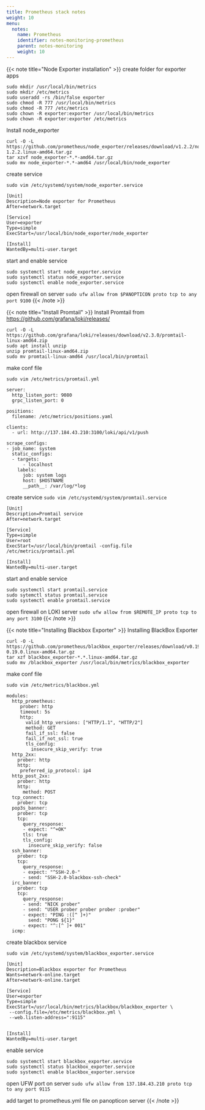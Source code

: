 ```yaml
---
title: Prometheus stack notes
weight: 10
menu:
  notes:
    name: Prometheus
    identifier: notes-monitoring-prometheus
    parent: notes-monitoring
    weight: 10
---
```


{{< note title="Node Exporter installation" >}}
create folder for exporter apps
```
sudo mkdir /usr/local/bin/metrics
sudo mkdir /etc/metrics
sudo useradd -rs /bin/false exporter
sudo chmod -R 777 /usr/local/bin/metrics
sudo chmod -R 777 /etc/metrics
sudo chown -R exporter:exporter /usr/local/bin/metrics
sudo chown -R exporter:exporter /etc/metrics
```

Install node_exporter
```
curl -O -L https://github.com/prometheus/node_exporter/releases/download/v1.2.2/node_exporter-1.2.2.linux-amd64.tar.gz
tar xzvf node_exporter-*.*-amd64.tar.gz
sudo mv node_exporter-*.*-amd64 /usr/local/bin/node_exporter
```

create service
```
sudo vim /etc/systemd/system/node_exporter.service
```
```
[Unit]
Description=Node exporter for Prometheus
After=network.target

[Service]
User=exporter
Type=simple
ExecStart=/usr/local/bin/node_exporter/node_exporter

[Install]
WantedBy=multi-user.target
```

start and enable service
```
sudo systemctl start node_exporter.service
sudo systemctl status node_exporter.service
sudo systemctl enable node_exporter.service
```

open firewall on server
`sudo ufw allow from $PANOPTICON proto tcp to any port 9100`
{{< /note >}}


{{< note title="Install Promtail" >}}
Install Promtail
from https://github.com/grafana/loki/releases/
```
curl -O -L https://github.com/grafana/loki/releases/download/v2.3.0/promtail-linux-amd64.zip
sudo apt install unzip
unzip promtail-linux-amd64.zip
sudo mv promtail-linux-amd64 /usr/local/bin/promtail
```

make conf file
```
sudo vim /etc/metrics/promtail.yml

server:
  http_listen_port: 9080
  grpc_listen_port: 0

positions:
  filename: /etc/metrics/positions.yaml

clients:
  - url: http://137.184.43.210:3100/loki/api/v1/push

scrape_configs:
- job_name: system
  static_configs:
  - targets:
      - localhost
    labels:
      job: system logs
      host: $HOSTNAME
      __path__: /var/log/*log
```

create service
`sudo vim /etc/systemd/system/promtail.service`

```
[Unit]
Description=Promtail service
After=network.target

[Service]
Type=simple
User=root
ExecStart=/usr/local/bin/promtail -config.file /etc/metrics/promtail.yml

[Install]
WantedBy=multi-user.target
```

start and enable service
```
sudo systemctl start promtail.service
sudo sytemctl status promtail.service
sudo systemctl enable promtail.service
```

open firewall on LOKI server
`sudo ufw allow from $REMOTE_IP proto tcp to any port 3100`
{{< /note >}}


{{< note title="Installing Blackbox Exporter" >}}
Installing BlackBox Exporter
```
curl -O -L https://github.com/prometheus/blackbox_exporter/releases/download/v0.19.0/blackbox_exporter-0.19.0.linux-amd64.tar.gz
tar xzf blackbox_exporter-*.*.linux-amd64.tar.gz
sudo mv /blackbox_exporter /usr/local/bin/metrics/blackbox_exporter
```

make conf file
```
sudo vim /etc/metrics/blackbox.yml

modules:
  http_prometheus:
     prober: http
     timeout: 5s
     http:
       valid_http_versions: ["HTTP/1.1", "HTTP/2"]
       method: GET
       fail_if_ssl: false
       fail_if_not_ssl: true
       tls_config:
         insecure_skip_verify: true
  http_2xx:
    prober: http
    http:
     preferred_ip_protocol: ip4
  http_post_2xx:
    prober: http
    http:
      method: POST
  tcp_connect:
    prober: tcp
  pop3s_banner:
    prober: tcp
    tcp:
      query_response:
      - expect: "^+OK"
      tls: true
      tls_config:
        insecure_skip_verify: false
  ssh_banner:
    prober: tcp
    tcp:
      query_response:
      - expect: "^SSH-2.0-"
      - send: "SSH-2.0-blackbox-ssh-check"
  irc_banner:
    prober: tcp
    tcp:
      query_response:
      - send: "NICK prober"
      - send: "USER prober prober prober :prober"
      - expect: "PING :([^ ]+)"
        send: "PONG ${1}"
      - expect: "^:[^ ]+ 001"
  icmp:
```

create blackbox service
```
sudo vim /etc/systemd/system/blackbox_exporter.service

[Unit]
Description=Blackbox exporter for Prometheus
Wants=network-online.target
After=network-online.target

[Service]
User=exporter
Type=simple
ExecStart=/usr/local/bin/metrics/blackbox/blackbox_exporter \
 --config.file=/etc/metrics/blackbox.yml \
 --web.listen-address=":9115"


[Install]
WantedBy=multi-user.target
```

enable service
```
sudo systemctl start blackbox_exporter.service
sudo systemctl status blackbox_exporter.service
sudo systemctl enable blackbox_exporter.service
```

open UFW port on server
`sudo ufw allow from 137.184.43.210 proto tcp to any port 9115`

add target to prometheus.yml file on panopticon server
{{< /note >}}
